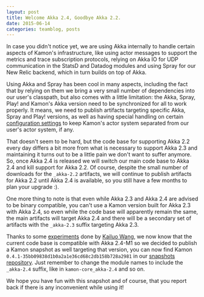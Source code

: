 ```yaml
---
layout: post
title: Welcome Akka 2.4, Goodbye Akka 2.2.
date: 2015-06-14
categories: teamblog, posts
---
```


In case you didn't notice yet, we are using Akka internally to handle certain aspects of Kamon's infrastructure, like
using actor messages to support the metrics and trace subscription protocols, relying on Akka IO for UDP communication
in the StatsD and Datadog modules and using Spray for our New Relic backend, which in turn builds on top of Akka.



Using Akka and Spray has been cool in many aspects, including the fact that by relying on them we bring a very small
number of dependencies into our user's classpath, but also comes with a little limitation: the Akka, Spray, Play! and
Kamon's Akka version need to be synchronized for all to work properly. It means, we need to publish artifacts targeting
specific Akka, Spray and Play! versions, as well as having special handling on certain [configuration settings] to keep
Kamon's actor system separated from our user's actor system, if any.

That doesn't seem to be hard, but the code base for supporting Akka 2.2 every day differs a bit more from what is
necessary to support Akka 2.3 and maintaining it turns out to be a little pain we don't want to suffer anymore. So, once
Akka 2.4 is released we will switch our main code base to Akka 2.4 and kill support for Akka 2.2. Of course, despite the
small number of downloads for the `_akka-2.2` artifacts, we will continue to publish artifacts for Akka 2.2 until Akka
2.4 is available, so you still have a few months to plan your upgrade :).

One more thing to note is that even while Akka 2.3 and Akka 2.4 are advised to be binary compatible, you can't use a
Kamon version built for Akka 2.3 with Akka 2.4, so even while the code base will apparently remain the same, the main
artifacts will target Akka 2.4 and there will be a secondary set of artifacts with the `_akka-2.3` suffix targeting Akka
2.3.

Thanks to some [experiments] done by [Kailuo Wang], we now know that the current code base is compatible with Akka
2.4-M1 so we decided to publish a Kamon snapshot as well targeting that version, you can now find Kamon
`0.4.1-35bb09838d1b0a2a1e36cd68c2db158b728a2981` in our [snapshots repository]. Just remember to change the module names
to include the `_akka-2.4` suffix, like in `kamon-core_akka-2.4` and so on.

We hope you have fun with this snapshot and of course, that you report back if there is any inconvenient while using it!


[configuration settings]: /introduction/configuration/
[experiments]: https://github.com/kamon-io/Kamon/issues/215
[Kailuo Wang]: https://github.com/kailuowang
[snapshots repository]: http://snapshots.kamon.io/

